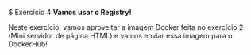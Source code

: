 $ Exercício 4
**Vamos usar o Registry!**

Neste exercício, vamos aproveitar a imagem Docker feita no exercício 2 (Mini servidor de página HTML) e vamos enviar essa imagem para o DockerHub!
